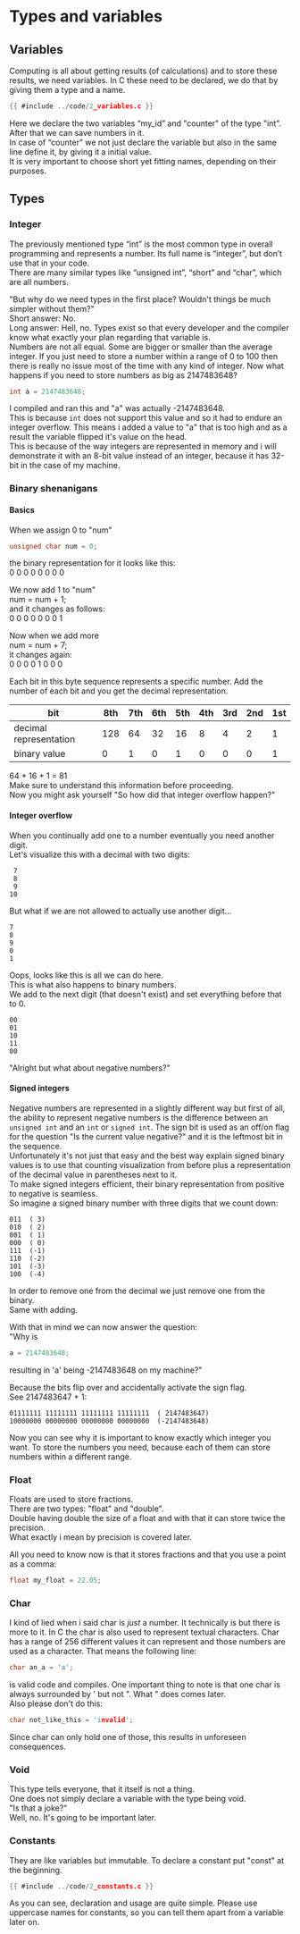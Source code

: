 # Types and variables

## Variables

Computing is all about getting results (of calculations) and to store these
results, we need variables. In C these need to be declared, we do that by giving
them a type and a name.  
```c
{{ #include ../code/2_variables.c }}
```

Here we declare the two variables “my_id” and "counter" of the type "int".
After that we can save numbers in it.  
In case of “counter” we not just declare the variable but also in the same line
define it, by giving it a initial value.  
It is very important to choose short yet fitting names, depending on their
purposes.  

## Types

### Integer

The previously mentioned type “int” is the most common type in overall
programming and represents a number. Its full name is “integer”, but don’t use
that in your code.  
There are many similar types like “unsigned int”, “short” and “char”, which are
all numbers.  
  
"But why do we need types in the first place? Wouldn't things be much simpler
without them?"  
Short answer: No.  
Long answer: Hell, no. Types exist so that every developer and the compiler know
what exactly your plan regarding that variable is.  
Numbers are not all equal. Some are bigger or smaller than the average integer.
If you just need to store a number within a range of 0 to 100 then there is
really no issue most of the time with any kind of integer. Now what happens if
you need to store numbers as big as 2147483648?  
```c
int a = 2147483648;
```
I compiled and ran this and "a" was actually -2147483648.  
This is because `int` does not support this value and so it had to endure an
integer overflow. This means i added a value to "a" that is too high
and as a result the variable flipped it's value on the head.  
This is because of the way integers are represented in memory and i will
demonstrate it with an 8-bit value instead of an integer, because it has 32-bit
in the case of my machine.  

### Binary shenanigans

#### Basics

When we assign 0 to "num"  
```c
unsigned char num = 0;
```
the binary representation for it looks like this:  
0 0 0 0 0 0 0 0
  
We now add 1 to "num"  
num = num + 1;  
and it changes as follows:  
0 0 0 0 0 0 0 1  
  
Now when we add more  
num = num + 7;  
it changes again:  
0 0 0 0 1 0 0 0  
  
Each bit in this byte sequence represents a specific number. Add the number of
each bit and you get the decimal representation.  

| bit                    | 8th | 7th | 6th | 5th | 4th | 3rd | 2nd | 1st |
|------------------------|-----|-----|-----|-----|-----|-----|-----|-----|
| decimal representation | 128 | 64  | 32  | 16  | 8   | 4   | 2   | 1   |
| binary value           | 0   | 1   | 0   | 1   | 0   | 0   | 0   | 1   |

64 + 16 + 1 = 81  
Make sure to understand this information before proceeding.  
Now you might ask yourself "So how did that integer overflow happen?"  

#### Integer overflow

When you continually add one to a number eventually you need another digit.  
Let's visualize this with a decimal with two digits:  

```
 7
 8
 9
10
```

But what if we are not allowed to actually use another digit...  

```
7
8
9
0
1
```

Oops, looks like this is all we can do here.  
This is what also happens to binary numbers.  
We add to the next digit (that doesn't exist) and set everything before that to
0.  

```
00
01
10
11
00
```

"Alright but what about negative numbers?"

#### Signed integers

Negative numbers are represented in a slightly different way but first of all,
the ability to represent negative numbers is the difference between an
`unsigned int` and an `int` or `signed int`. The sign bit is used as an off/on
flag for the question "Is the current value negative?" and it is the leftmost
bit in the sequence.  
Unfortunately it's not just that easy and the best way explain signed
binary values is to use that counting visualization from before plus a
representation of the decimal value in parentheses next to it.  
To make signed integers efficient, their binary representation from positive to
negative is seamless.  
So imagine a signed binary number with three digits that we count down:  

```
011  ( 3)
010  ( 2)
001  ( 1)
000  ( 0)
111  (-1)
110  (-2)
101  (-3)
100  (-4)
```

In order to remove one from the decimal we just remove one from the binary.  
Same with adding.  
  
With that in mind we can now answer the question:  
"Why is  
```c
a = 2147483648;
```
resulting in 'a' being -2147483648 on my machine?"  
  
Because the bits flip over and accidentally activate the sign flag.  
See 2147483647 + 1:  

```
01111111 11111111 11111111 11111111  ( 2147483647)
10000000 00000000 00000000 00000000  (-2147483648)
```

  
Now you can see why it is important to know exactly which integer you want. To
store the numbers you need, because each of them can store numbers within a
different range.  

### Float

Floats are used to store fractions.  
There are two types: "float" and "double".  
Double having double the size of a float and with that it can store twice the
precision.  
What exactly i mean by precision is covered later.  
  
All you need to know now is that it stores fractions and that you use a point as
a comma:  
```c
float my_float = 22.05;
```

### Char

I kind of lied when i said char is _just_ a number. It technically is but there
is more to it. In C the char is also used to represent textual characters. Char
has a range of 256 different values it can represent and those numbers are used
as a character. That means the following line:  
```c
char an_a = 'a';
```
is valid code and compiles. One important thing to note is that one char is
always surrounded by ' but not ". What " does comes later.  
Also please don't do this:  
```c
char not_like_this = 'invalid';
```
Since char can only hold one of those, this results in unforeseen
consequences.  

### Void

This type tells everyone, that it itself is not a thing.  
One does not simply declare a variable with the type being void.  
"Is that a joke?"  
Well, no. It's going to be important later.  

### Constants

They are like variables but immutable. To declare a constant put "const" at the
beginning.  

```c
{{ #include ../code/2_constants.c }}
```

As you can see, declaration and usage are quite simple. Please use uppercase
names for constants, so you can tell them apart from a variable later on.  
